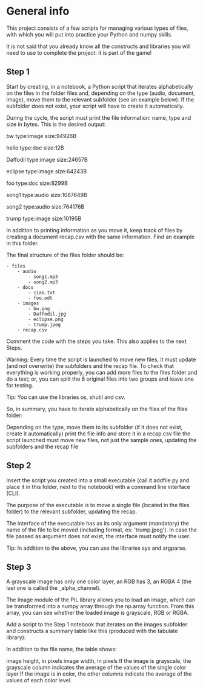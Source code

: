 # General info
This project consists of a few scripts for managing various types of files, with which you will put into practice your Python and numpy skills.

It is not said that you already know all the constructs and libraries you will need to use to complete the project: it is part of the game!

## Step 1
Start by creating, in a notebook, a Python script that iterates alphabetically on the files in the folder files and, depending on the type (audio, document, image), move them to the relevant subfolder (see an example below). If the subfolder does not exist, your script will have to create it automatically.

During the cycle, the script must print the file information: name, type and size in bytes. This is the desired output:

bw type:image size:94926B

hello type:doc size:12B

Daffodil type:image size:24657B

eclipse type:image size:64243B

foo type:doc size:8299B

song1 type:audio size:1087849B

song2 type:audio size:764176B

trump type:image size:10195B

In addition to printing information as you move it, keep track of files by creating a document recap.csv with the same information. Find an example in this folder.

The final structure of the files folder should be:

    - files                       
        - audio
            - song1.mp3
            - song2.mp3
        - docs
            - ciao.txt
            - foo.odt
        - images
            - bw.png
            - Daffodil.jpg
            - eclipse.png
            - trump.jpeg    
        - recap.csv

Comment the code with the steps you take. This also applies to the next Steps.

Warning: Every time the script is launched to move new files, it must update (and not overwrite) the subfolders and the recap file. To check that everything is working properly, you can add more files to the files folder and do a test; or, you can split the 8 original files into two groups and leave one for testing.

Tip: You can use the libraries os, shutil and csv.

So, in summary, you have to iterate alphabetically on the files of the files folder:

Depending on the type, move them to its subfolder (if it does not exist, create it automatically)
print the file info and store it in a recap.csv file
the script launched must move new files, not just the sample ones, updating the subfolders and the recap file
## Step 2
Insert the script you created into a small executable (call it addfile.py and place it in this folder, next to the notebook) with a command line interface (CLI).

The purpose of the executable is to move a single file (located in the files folder) to the relevant subfolder, updating the recap.

The interface of the executable has as its only argument (mandatory) the name of the file to be moved (including format, es: 'trump.jpeg'). In case the file passed as argument does not exist, the interface must notify the user.

Tip: In addition to the above, you can use the libraries sys and argparse.

## Step 3
A grayscale image has only one color layer, an RGB has 3, an RGBA 4 (the last one is called the _alpha_channel).

The Image module of the PIL library allows you to load an image, which can be transformed into a numpy array through the np.array function. From this array, you can see whether the loaded image is grayscale, RGB or RGBA.

Add a script to the Step 1 notebook that iterates on the images subfolder and constructs a summary table like this (produced with the tabulate library):

In addition to the file name, the table shows:

image height, in pixels
image width, in pixels
If the image is grayscale, the grayscale column indicates the average of the values of the single color layer
If the image is in color, the other columns indicate the average of the values of each color level.
